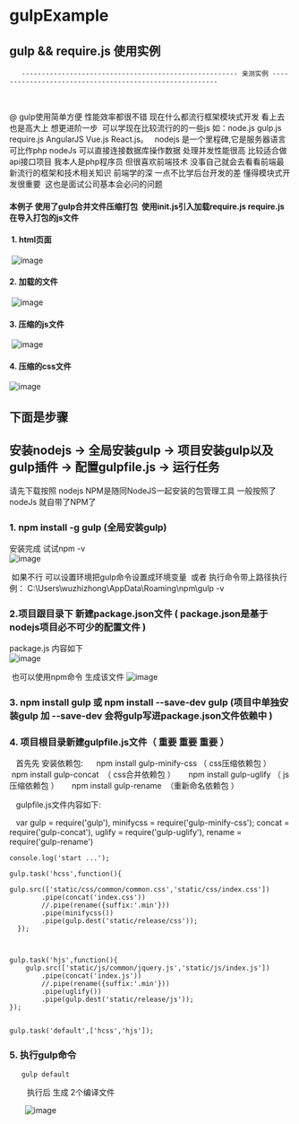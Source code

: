 # gulpExample
## gulp &amp;&amp; require.js 使用实例


       ------------------------------------------------------ 亲测实例 -------------------------------------------------------- 
<br/>

@  gulp使用简单方便  性能效率都很不错  现在什么都流行框架模块式开发 看上去也是高大上 想更进阶一步 
可以学现在比较流行的的一些js 如：node.js gulp.js require.js  AngularJS Vue.js  React.js。   
nodejs 是一个里程碑,它是服务器语言 可比作php nodeJs 可以直接连接数据库操作数据 处理并发性能很高 
比较适合做api接口项目  我本人是php程序员 但很喜欢前端技术 没事自己就会去看看前端最新流行的框架和技术相关知识
前端学的深 一点不比学后台开发的差 懂得模块式开发很重要  这也是面试公司基本会必问的问题


#### 本例子 使用了gulp合并文件压缩打包  使用init.js引入加载require.js  require.js在导入打包的js文件<br/>

####  1. html页面<br/>
  ![image](https://github.com/zaizhan1990/gulpExample/blob/master/step/6.png)
  
#### 2. 加载的文件<br/>
  ![image](https://github.com/zaizhan1990/gulpExample/blob/master/step/5.png)
  
#### 3. 压缩的js文件<br/>
  ![image](https://github.com/zaizhan1990/gulpExample/blob/master/step/7.png)
  
#### 4. 压缩的css文件<br/>
  ![image](https://github.com/zaizhan1990/gulpExample/blob/master/step/8.png)



## 下面是步骤

## 安装nodejs -> 全局安装gulp -> 项目安装gulp以及gulp插件 -> 配置gulpfile.js -> 运行任务


请先下载按照 nodejs  NPM是随同NodeJS一起安装的包管理工具 一般按照了nodeJs 就自带了NPM了

### 1.  npm install -g gulp (全局安装gulp)
  安装完成  试试npm -v  
  ![image](https://github.com/zaizhan1990/gulpExample/blob/master/step/1.png)
  
  如果不行 可以设置环境把gulp命令设置成环境变量  或者 执行命令带上路径执行 例： C:\Users\wuzhizhong\AppData\Roaming\npm\gulp -v
  
  
  
### 2.项目跟目录下 新建package.json文件 ( package.json是基于nodejs项目必不可少的配置文件 ) 

  package.js 内容如下  
    ![image](https://github.com/zaizhan1990/gulpExample/blob/master/step/2.png)
  
  也可以使用npm命令 生成该文件
   ![image](https://github.com/zaizhan1990/gulpExample/blob/master/step/3.png)
   
   
 
### 3. npm install gulp 或 npm install --save-dev gulp (项目中单独安装gulp 加 --save-dev 会将gulp写进package.json文件依赖中 )  



### 4. 项目根目录新建gulpfile.js文件（ 重要  重要  重要 ）

    首先先 安装依赖包: 
      npm install gulp-minify-css （ css压缩依赖包 ）
      npm install gulp-concat  （ css合并依赖包 ）
      npm install gulp-uglify  （ js压缩依赖包 ）
      npm install gulp-rename  （重新命名依赖包 ）


    gulpfile.js文件内容如下:
    
    var gulp = require('gulp'),
        minifycss = require('gulp-minify-css');
        concat = require('gulp-concat'),
        uglify = require('gulp-uglify'),
        rename = require('gulp-rename')

    console.log('start ...');

    gulp.task('hcss',function(){
             gulp.src(['static/css/common/common.css','static/css/index.css'])
            .pipe(concat('index.css'))
            //.pipe(rename({suffix:'.min'}))
            .pipe(minifycss())
            .pipe(gulp.dest('static/release/css'));
      });



    gulp.task('hjs',function(){
        gulp.src(['static/js/common/jquery.js','static/js/index.js'])
            .pipe(concat('index.js'))
            //.pipe(rename({suffix:'.min'}))
            .pipe(uglify())
            .pipe(gulp.dest('static/release/js'));
    });


    gulp.task('default',['hcss','hjs']);
    
    
    
    
### 5. 执行gulp命令
       
       gulp default 
        
        执行后 生成 2个编译文件
        
        ![image](https://github.com/zaizhan1990/gulpExample/blob/master/step/4.png)
    
    
    



